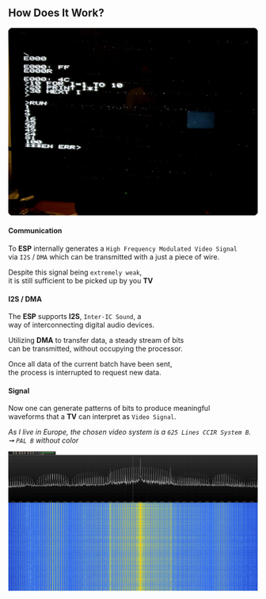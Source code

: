 
[Screen]: ../Resources/Screen.png
[Spectrum]: ../Resources/Spectrum.png



## How Does It Work?

![Screen]

#### Communication

To **ESP** internally generates a `High Frequency Modulated Video Signal` <br>
via `I2S` / `DMA` which can be transmitted with a just a piece of wire.

Despite this signal being `extremely weak`, <br>
it is still sufficient to be picked up by you **TV**

#### I2S / DMA

The **ESP** supports **I2S**, `Inter-IC Sound`, a <br>
way of interconnecting digital audio devices.

Utilizing **DMA** to transfer data, a steady stream of bits <br>
can be transmitted, without occupying the processor.

Once all data of the current batch have been sent, <br>
the process is interrupted to request new data.

#### Signal

Now one can generate patterns of bits to produce meaningful <br>
waveforms that a **TV** can interpret as `Video Signal`.

*As I live in Europe, the chosen video system is a `625 Lines CCIR System B`.* <br>
*➞ `PAL B` without color*


![Spectrum]
